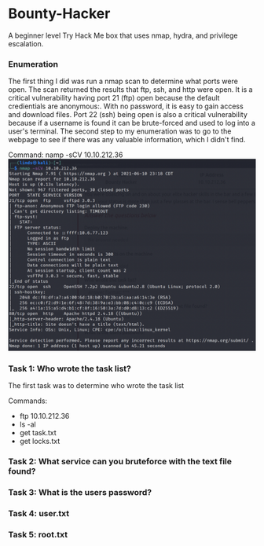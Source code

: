 # Bounty-Hacker
A beginner level Try Hack Me box that uses nmap, hydra, and privilege escalation.

### Enumeration

The first thing I did was run a nmap scan to determine what ports were open. The scan returned the results that ftp, ssh, and http were open. It is a critical vulnerability having port 21 (ftp) open because the default credientials are anonymous:. With no password, it is easy to gain access and download files. Port 22 (ssh) being open is also a critical vulnerability because if a username is found it can be brute-forced and used to log into a user's terminal.
The second step to my enumeration was to go to the webpage to see if there was any valuable information, which I didn't find.

Command: namp -sCV 10.10.212.36
![nmap scan](https://github.com/lindseytwilson/Bounty-Hacker/blob/main/Images/nmap.png)

### Task 1: Who wrote the task list?

The first task was to determine who wrote the task list

Commands:
- ftp 10.10.212.36
- ls -al
- get task.txt
- get locks.txt


### Task 2: What service can you bruteforce with the text file found?


### Task 3: What is the users password? 


### Task 4: user.txt


### Task 5: root.txt
